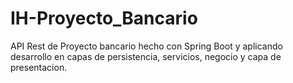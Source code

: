 # IH-Proyecto_Bancario
API Rest de Proyecto bancario hecho con Spring Boot y aplicando desarrollo en capas de persistencia, servicios, negocio y capa de presentacion.
